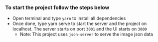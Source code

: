 ### To start the project follow the steps below

- Open terminal and type `yarn` to install all dependencies
- Once done, type yarn serve to start the server and the project on localhost. The server starts on port `3001` and the UI starts on `3000`
  - Note: This project uses `json-server` to serve the image json data
